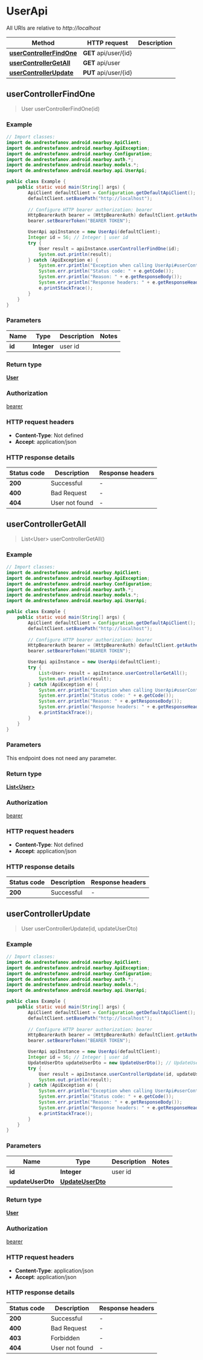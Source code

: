 # UserApi

All URIs are relative to *http://localhost*

Method | HTTP request | Description
------------- | ------------- | -------------
[**userControllerFindOne**](UserApi.md#userControllerFindOne) | **GET** api/user/{id} | 
[**userControllerGetAll**](UserApi.md#userControllerGetAll) | **GET** api/user | 
[**userControllerUpdate**](UserApi.md#userControllerUpdate) | **PUT** api/user/{id} | 



## userControllerFindOne

> User userControllerFindOne(id)



### Example

```java
// Import classes:
import de.andrestefanov.android.nearbuy.ApiClient;
import de.andrestefanov.android.nearbuy.ApiException;
import de.andrestefanov.android.nearbuy.Configuration;
import de.andrestefanov.android.nearbuy.auth.*;
import de.andrestefanov.android.nearbuy.models.*;
import de.andrestefanov.android.nearbuy.api.UserApi;

public class Example {
    public static void main(String[] args) {
        ApiClient defaultClient = Configuration.getDefaultApiClient();
        defaultClient.setBasePath("http://localhost");
        
        // Configure HTTP bearer authorization: bearer
        HttpBearerAuth bearer = (HttpBearerAuth) defaultClient.getAuthentication("bearer");
        bearer.setBearerToken("BEARER TOKEN");

        UserApi apiInstance = new UserApi(defaultClient);
        Integer id = 56; // Integer | user id
        try {
            User result = apiInstance.userControllerFindOne(id);
            System.out.println(result);
        } catch (ApiException e) {
            System.err.println("Exception when calling UserApi#userControllerFindOne");
            System.err.println("Status code: " + e.getCode());
            System.err.println("Reason: " + e.getResponseBody());
            System.err.println("Response headers: " + e.getResponseHeaders());
            e.printStackTrace();
        }
    }
}
```

### Parameters


Name | Type | Description  | Notes
------------- | ------------- | ------------- | -------------
 **id** | **Integer**| user id |

### Return type

[**User**](User.md)

### Authorization

[bearer](../README.md#bearer)

### HTTP request headers

- **Content-Type**: Not defined
- **Accept**: application/json

### HTTP response details
| Status code | Description | Response headers |
|-------------|-------------|------------------|
| **200** | Successful |  -  |
| **400** | Bad Request |  -  |
| **404** | User not found |  -  |


## userControllerGetAll

> List&lt;User&gt; userControllerGetAll()



### Example

```java
// Import classes:
import de.andrestefanov.android.nearbuy.ApiClient;
import de.andrestefanov.android.nearbuy.ApiException;
import de.andrestefanov.android.nearbuy.Configuration;
import de.andrestefanov.android.nearbuy.auth.*;
import de.andrestefanov.android.nearbuy.models.*;
import de.andrestefanov.android.nearbuy.api.UserApi;

public class Example {
    public static void main(String[] args) {
        ApiClient defaultClient = Configuration.getDefaultApiClient();
        defaultClient.setBasePath("http://localhost");
        
        // Configure HTTP bearer authorization: bearer
        HttpBearerAuth bearer = (HttpBearerAuth) defaultClient.getAuthentication("bearer");
        bearer.setBearerToken("BEARER TOKEN");

        UserApi apiInstance = new UserApi(defaultClient);
        try {
            List<User> result = apiInstance.userControllerGetAll();
            System.out.println(result);
        } catch (ApiException e) {
            System.err.println("Exception when calling UserApi#userControllerGetAll");
            System.err.println("Status code: " + e.getCode());
            System.err.println("Reason: " + e.getResponseBody());
            System.err.println("Response headers: " + e.getResponseHeaders());
            e.printStackTrace();
        }
    }
}
```

### Parameters

This endpoint does not need any parameter.

### Return type

[**List&lt;User&gt;**](User.md)

### Authorization

[bearer](../README.md#bearer)

### HTTP request headers

- **Content-Type**: Not defined
- **Accept**: application/json

### HTTP response details
| Status code | Description | Response headers |
|-------------|-------------|------------------|
| **200** | Successful |  -  |


## userControllerUpdate

> User userControllerUpdate(id, updateUserDto)



### Example

```java
// Import classes:
import de.andrestefanov.android.nearbuy.ApiClient;
import de.andrestefanov.android.nearbuy.ApiException;
import de.andrestefanov.android.nearbuy.Configuration;
import de.andrestefanov.android.nearbuy.auth.*;
import de.andrestefanov.android.nearbuy.models.*;
import de.andrestefanov.android.nearbuy.api.UserApi;

public class Example {
    public static void main(String[] args) {
        ApiClient defaultClient = Configuration.getDefaultApiClient();
        defaultClient.setBasePath("http://localhost");
        
        // Configure HTTP bearer authorization: bearer
        HttpBearerAuth bearer = (HttpBearerAuth) defaultClient.getAuthentication("bearer");
        bearer.setBearerToken("BEARER TOKEN");

        UserApi apiInstance = new UserApi(defaultClient);
        Integer id = 56; // Integer | user id
        UpdateUserDto updateUserDto = new UpdateUserDto(); // UpdateUserDto | 
        try {
            User result = apiInstance.userControllerUpdate(id, updateUserDto);
            System.out.println(result);
        } catch (ApiException e) {
            System.err.println("Exception when calling UserApi#userControllerUpdate");
            System.err.println("Status code: " + e.getCode());
            System.err.println("Reason: " + e.getResponseBody());
            System.err.println("Response headers: " + e.getResponseHeaders());
            e.printStackTrace();
        }
    }
}
```

### Parameters


Name | Type | Description  | Notes
------------- | ------------- | ------------- | -------------
 **id** | **Integer**| user id |
 **updateUserDto** | [**UpdateUserDto**](UpdateUserDto.md)|  |

### Return type

[**User**](User.md)

### Authorization

[bearer](../README.md#bearer)

### HTTP request headers

- **Content-Type**: application/json
- **Accept**: application/json

### HTTP response details
| Status code | Description | Response headers |
|-------------|-------------|------------------|
| **200** | Successful |  -  |
| **400** | Bad Request |  -  |
| **403** | Forbidden |  -  |
| **404** | User not found |  -  |


